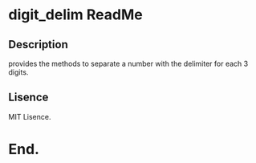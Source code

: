 # digit_delim ReadMe

## Description

provides the methods to separate a number with the delimiter for each 3 digits.

## Lisence
MIT Lisence.

# End.
